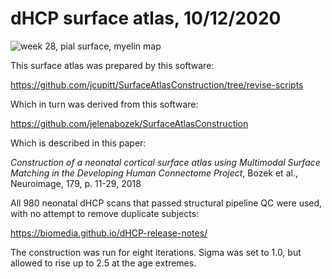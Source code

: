 # dHCP surface atlas, 10/12/2020

![week 28, pial surface, myelin map](images/week28-pial-myelin.png "week 28,
pial, myelin")

This surface atlas was prepared by this software:

https://github.com/jcupitt/SurfaceAtlasConstruction/tree/revise-scripts

Which in turn was derived from this software:

https://github.com/jelenabozek/SurfaceAtlasConstruction

Which is described in this paper:

*Construction of a neonatal cortical surface atlas using Multimodal
Surface Matching in the Developing Human Connectome Project*, Bozek et al.,
Neuroimage, 179, p. 11-29, 2018

All 980 neonatal dHCP scans that passed structural pipeline QC were used,
with no attempt to remove duplicate subjects:

https://biomedia.github.io/dHCP-release-notes/

The construction was run for eight iterations. Sigma was set to 1.0, but
allowed to rise up to 2.5 at the age extremes.


